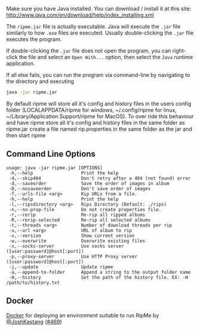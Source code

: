 Make sure you have Java installed. You can download / install it at this site: http://www.java.com/en/download/help/index_installing.xml

The `ripme.jar` file is actually executable. Java will execute the `.jar` file similarly to how `.exe` files are executed. Usually double-clicking the `.jar` file executes the program.

If double-clicking the `.jar` file does not open the program, you can right-click the file and select an `Open With...` option, then select the `Java` runtime application.

If all else fails, you can run the program via command-line by navigating to the directory and executing
```bash
java -jar ripme.jar
```

By default ripme will store all it's config and history files in the users config folder (LOCALAPPDATA/ripme for windows, ~/.config/ripme for linux, ~/Library/Application Support/ripme for MacOS). To over ride this behaviour and have ripme store all it's config and history files in the same folder as ripme.jar create a file named rip.properties in the same folder as the jar and then start ripme

Command Line Options
--------------------
```
﻿usage: java -jar ripme.jar [OPTIONS]
 -h,--help                  Print the help
 -4,--skip404               Don't retry after a 404 (not found) error
 -d,--saveorder             Save the order of images in album
 -D,--nosaveorder           Don't save order of images
 -f,--urls-file <arg>       Rip URLs from a file.
 -h,--help                  Print the help
 -l,--ripsdirectory <arg>   Rips Directory (Default: ./rips)
 -n,--no-prop-file          Do not create properties file.
 -r,--rerip                 Re-rip all ripped albums
 -R,--rerip-selected        Re-rip all selected albums
 -t,--threads <arg>         Number of download threads per rip
 -u,--url <arg>             URL of album to rip
 -v,--version               Show current version
 -w,--overwrite             Overwrite existing files
 -s,--socks-server          Use socks server ([user:password]@host[:port])
 -p,--proxy-server          Use HTTP Proxy server ([user:password]@host[:port])
 -j,--update                Update ripme
 -a,--append-to-folder      Append a string to the output folder name
 -H,--history               Set the path of the history file. EX: -H /path/to/history.txt
```

## Docker

[Docker](https://hub.docker.com/r/kastang/ripme) for deploying an environment suitable to run RipMe by [@JoshKastang](https://github.com/JoshKastang) ([#469](https://github.com/4pr0n/ripme/issues/469))

